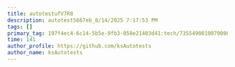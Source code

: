 ```yaml
---
title: autotestufV7R8
description: autotestS667eb_8/14/2025 7:17:53 PM
tags: []
primary_tag: 197f4ec4-6c14-5b5e-9fb3-058e21403d41:tech/73554900100700000996/67838200100800006287
time: 141
author_profile: https://github.com/ksAutotests
author_name: ksAutotests
---
```

